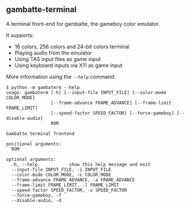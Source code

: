 gambatte-terminal
-----------------

A terminal front-end for gambatte, the gameboy color emulator.

It supports:
- 16 colors, 256 colors and 24-bit colors terminal
- Playing audio from the emulator
- Using TAS input files as game input
- Using keyboard inputs via X11 as game input

More information using the `--help` command:

```shell
$ python -m gambaterm --help
usage: gambaterm [-h] [--input-file INPUT_FILE] [--color-mode COLOR_MODE]
                 [--frame-advance FRAME_ADVANCE] [--frame-limit FRAME_LIMIT]
                 [--speed-factor SPEED_FACTOR] [--force-gameboy] [--disable-audio]
                 ROM

Gambatte terminal frontend

positional arguments:
  ROM

optional arguments:
  -h, --help            show this help message and exit
  --input-file INPUT_FILE, -i INPUT_FILE
  --color-mode COLOR_MODE, -c COLOR_MODE
  --frame-advance FRAME_ADVANCE, -a FRAME_ADVANCE
  --frame-limit FRAME_LIMIT, -l FRAME_LIMIT
  --speed-factor SPEED_FACTOR, -s SPEED_FACTOR
  --force-gameboy, -f
  --disable-audio, -d
```
